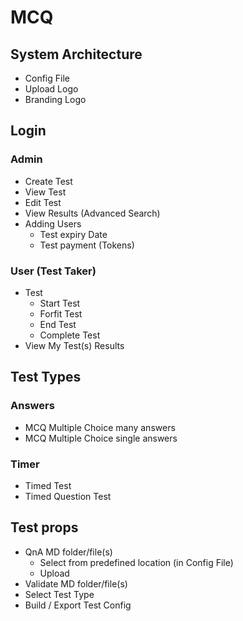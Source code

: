 # MCQ
## System Architecture
* Config File
* Upload Logo
* Branding Logo
## Login
### Admin
* Create Test
* View Test
* Edit Test
* View Results (Advanced Search)
* Adding Users
  * Test expiry Date
  * Test payment (Tokens)
### User (Test Taker)
* Test 
  * Start Test
  * Forfit Test
  * End Test
  * Complete Test
* View My Test(s) Results

## Test Types
### Answers
* MCQ Multiple Choice many answers
* MCQ Multiple Choice single answers
### Timer
* Timed Test
* Timed Question Test

## Test props
* QnA MD folder/file(s)
   * Select from predefined location (in Config File)
   * Upload
* Validate MD folder/file(s)
* Select Test Type
* Build / Export Test Config
